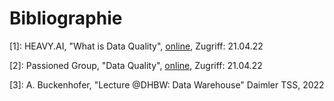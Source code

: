 # Bibliographie

[1]: HEAVY.AI, "What is Data Quality", [online](https://www.heavy.ai/technical-glossary/data-quality), Zugriff: 21.04.22

[2]: Passioned Group, "Data Quality", [online](https://www.passionned.com/bi/data-quality/), Zugriff: 21.04.22

[3]: A. Buckenhofer, "Lecture @DHBW: Data Warehouse" Daimler TSS, 2022